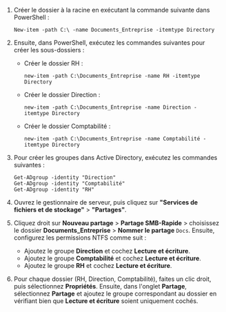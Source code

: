 1. Créer le dossier à la racine en exécutant la commande suivante dans PowerShell :
   ```
   New-item -path C:\ -name Documents_Entreprise -itemtype Directory
   ```

2. Ensuite, dans PowerShell, exécutez les commandes suivantes pour créer les sous-dossiers :
   - Créer le dossier RH :
     ```
     new-item -path C:\Documents_Entreprise -name RH -itemtype Directory
     ```
   - Créer le dossier Direction :
     ```
     new-item -path C:\Documents_Entreprise -name Direction -itemtype Directory
     ```
   - Créer le dossier Comptabilité :
     ```
     new-item -path C:\Documents_Entreprise -name Comptabilité -itemtype Directory
     ```

3. Pour créer les groupes dans Active Directory, exécutez les commandes suivantes :
   ```
   Get-ADgroup -identity "Direction"
   Get-ADgroup -identity "Comptabilité"
   Get-ADgroup -identity "RH"
   ```

4. Ouvrez le gestionnaire de serveur, puis cliquez sur **"Services de fichiers et de stockage"** > **"Partages"**.

5. Cliquez droit sur **Nouveau partage** > **Partage SMB-Rapide** > choisissez le dossier **Documents_Entreprise** > **Nommer le partage** `Docs`. Ensuite, configurez les permissions NTFS comme suit :
   - Ajoutez le groupe **Direction** et cochez **Lecture et écriture**.
   - Ajoutez le groupe **Comptabilité** et cochez **Lecture et écriture**.
   - Ajoutez le groupe **RH** et cochez **Lecture et écriture**.

6. Pour chaque dossier (RH, Direction, Comptabilité), faites un clic droit, puis sélectionnez **Propriétés**. Ensuite, dans l'onglet **Partage**, sélectionnez **Partage** et ajoutez le groupe correspondant au dossier en vérifiant bien que **Lecture et écriture** soient uniquement cochés.
```
